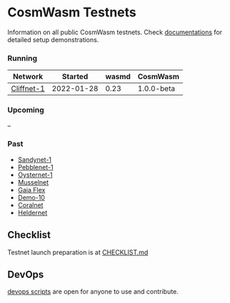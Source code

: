 # CosmWasm Testnets

Information on all public CosmWasm testnets. Check 
[documentations](https://docs.cosmwasm.com/testnets/build-requirements.html) for detailed setup demonstrations.

### Running

| Network                      | Started    | wasmd    | CosmWasm | 
|------------------------------|------------|----------|----------|
| [Cliffnet-1](./cliffnet-1)     | 2022-01-28 | 0.23     | 1.0.0-beta     |

### Upcoming

–

### Past

* [Sandynet-1](archive/sandynet-1)
* [Pebblenet-1](archive/pebblenet-1)
* [Oysternet-1](archive/oysternet-1) 
* [Musselnet](archive/musselnet)
* [Gaia Flex](archive/gaia-flex)
* [Demo-10](archive/demo-10)
* [Coralnet](archive/coralnet)
* [Heldernet](archive/heldernet)

## Checklist

Testnet launch preparation is at [CHECKLIST.md](./CHECKLIST.md)

## DevOps

[devops scripts](devops) are open for anyone to use and contribute.
